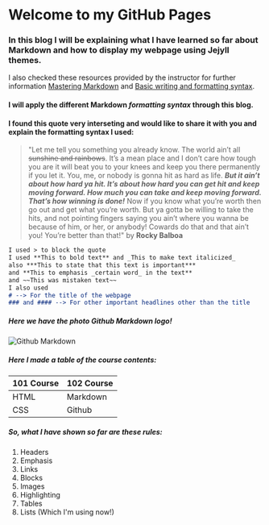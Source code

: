 # Welcome to my GitHub Pages

### In this blog I will be explaining what I have learned so far about Markdown and how to display my webpage using Jejyll themes.

I also checked these resources provided by the instructor for further information [Mastering Markdown](https://guides.github.com/features/mastering-markdown/) and [Basic writing and formatting syntax](https://docs.github.com/en/github/writing-on-github/basic-writing-and-formatting-syntax).

#### I will apply the different **Markdown _formatting syntax_** through this blog.

#### I found this quote very interseting and would like to share it with you and explain the formatting syntax I used:
>"Let me tell you something you already know. The world ain’t all ~~sunshine and rainbows~~. It’s a mean place and I don’t care how tough you are it will beat you to your knees and keep you there permanently if you let it. You, me, or nobody is gonna hit as hard as life. ***But it ain’t about how hard ya hit. It’s about how hard you can get hit and keep moving forward. How much you can take and keep moving forward. That’s how winning is done!*** Now if you know what you’re worth then go out and get what you’re worth. But ya gotta be willing to take the hits, and not pointing fingers saying you ain’t where you wanna be because of him, or her, or anybody! Cowards do that and that ain’t you! You’re better than that!"
by **Rocky Balboa**


```markdown
I used > to block the quote
I used **This to bold text** and _This to make text italicized_ 
also ***This to state that this text is important*** 
and **This to emphasis _certain word_ in the text**
and ~~This was mistaken text~~
I also used
# --> For the title of the webpage
### and #### --> For other important headlines other than the title 
```


##### Here we have the photo Github Markdown logo! 
![Github Markdown](https://github.andre601.com/GitHub-Markdown/assets/img/logo.png)


##### Here I made a table of the course contents:
101 Course | 102 Course
------------ | -------------
HTML | Markdown
CSS | Github


##### So, what I have shown so far are these rules:
1. Headers
2. Emphasis
3. Links
4. Blocks
5. Images
6. Highlighting
7. Tables
8. Lists (Which I'm using now!)







